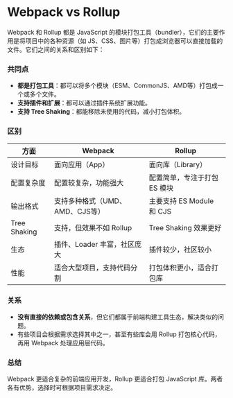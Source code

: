 # Webpack vs Rollup



Webpack 和 Rollup 都是 JavaScript 的模块打包工具（bundler），它们的主要作用是将项目中的各种资源（如 JS、CSS、图片等）打包成浏览器可以直接加载的文件。它们之间的关系和区别如下：

### 共同点
- **都是打包工具**：都可以将多个模块（ESM、CommonJS、AMD等）打包成一个或多个文件。
- **支持插件和扩展**：都可以通过插件系统扩展功能。
- **支持 Tree Shaking**：都能移除未使用的代码，减小打包体积。

### 区别
| 方面         | Webpack                         | Rollup                       |
| ------------ | ------------------------------- | ---------------------------- |
| 设计目标     | 面向应用（App）                 | 面向库（Library）            |
| 配置复杂度   | 配置较复杂，功能强大            | 配置简单，专注于打包 ES 模块 |
| 输出格式     | 支持多种格式（UMD、AMD、CJS等） | 主要支持 ES Module 和 CJS    |
| Tree Shaking | 支持，但效果不如 Rollup         | Tree Shaking 效果更好        |
| 生态         | 插件、Loader 丰富，社区庞大     | 插件较少，社区较小           |
| 性能         | 适合大型项目，支持代码分割      | 打包体积更小，适合打包库     |

### 关系
- **没有直接的依赖或包含关系**，但它们都属于前端构建工具生态，解决类似的问题。
- 有些项目会根据需求选择其中之一，甚至有些库会用 Rollup 打包核心代码，再用 Webpack 处理应用层代码。

### 总结
Webpack 更适合复杂的前端应用开发，Rollup 更适合打包 JavaScript 库。两者各有优势，选择时可根据项目需求决定。